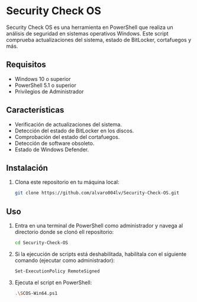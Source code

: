 # Security Check OS

Security Check OS es una herramienta en PowerShell que realiza un análisis de seguridad en sistemas operativos Windows. Este script comprueba actualizaciones del sistema, estado de BitLocker, cortafuegos y más.

## Requisitos

- Windows 10 o superior
- PowerShell 5.1 o superior
- Privilegios de Administrador

## Características

- Verificación de actualizaciones del sistema.
- Detección del estado de BitLocker en los discos.
- Comprobación del estado del cortafuegos.
- Detección de software obsoleto.
- Estado de Windows Defender.

## Instalación

1. Clona este repositorio en tu máquina local:
   ```bash
   git clone https://github.com/alvaro004lv/Security-Check-OS.git

## Uso

1. Entra en una terminal de PowerShell como administrador y navega al directorio donde se clonó ell repositorio:
    ```bash
    cd Security-Check-OS
2. Si la ejecución de scripts está deshabilitada, habilítala con el siguiente comando (ejecutar como administrador):
    ```bash 
    Set-ExecutionPolicy RemoteSigned
3. Ejecuta el script en PowerShell:
    ```bash
    .\SCOS-Win64.ps1
